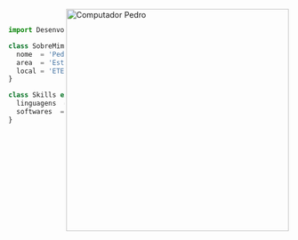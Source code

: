 <img src="https://user-images.githubusercontent.com/89487697/130870384-248e1eb6-d0ee-4764-bdf2-7b13e3627e7a.png" min-width="400px" max-width="400px" width="400px" align="right" alt="Computador Pedro"> <br>
```js
import Desenvolvedor from 'PedroMilani04';

class SobreMim extends Desenvolvedor {
  nome  = 'Pedro Henrique';
  area  = 'Estudante';
  local = 'ETEC';
}

class Skills extends Desenvolvedor (Em Aprendizagem) {
  linguagens  = ['JavaScript, Python, C#, PHP, HTML5'];
  softwares  = ['VisualStudio, VisualStudio Code, SQLServer Management, Sublime'];
}
```
